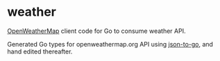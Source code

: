 # weather

[OpenWeatherMap](http://openweathermap.org/api) client code for Go to consume weather API.

Generated Go types for openweathermap.org API using [json-to-go](https://mholt.github.io/json-to-go/), and hand edited thereafter.
